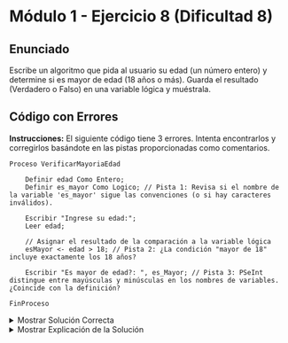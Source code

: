 # Módulo 1 - Ejercicio 8 (Dificultad 8)

## Enunciado

Escribe un algoritmo que pida al usuario su edad (un número entero) y determine si es mayor de edad (18 años o más). Guarda el resultado (Verdadero o Falso) en una variable lógica y muéstrala.

## Código con Errores

**Instrucciones:** El siguiente código tiene 3 errores. Intenta encontrarlos y corregirlos basándote en las pistas proporcionadas como comentarios.

```pseudocode
Proceso VerificarMayoriaEdad

    Definir edad Como Entero;
    Definir es_mayor Como Logico; // Pista 1: Revisa si el nombre de la variable 'es_mayor' sigue las convenciones (o si hay caracteres inválidos).

    Escribir "Ingrese su edad:";
    Leer edad;

    // Asignar el resultado de la comparación a la variable lógica
    esMayor <- edad > 18; // Pista 2: ¿La condición "mayor de 18" incluye exactamente los 18 años?

    Escribir "Es mayor de edad?: ", es_Mayor; // Pista 3: PSeInt distingue entre mayúsculas y minúsculas en los nombres de variables. ¿Coincide con la definición?

FinProceso
```
<details>
<summary>Mostrar Solución Correcta</summary>
## Solución Correcta

```pseudocode
Proceso VerificarMayoriaEdad_Solucion

    Definir edad Como Entero;
    Definir esMayor Como Logico; // Corregido: Nombre de variable válido (sin guion bajo, o usando uno consistentemente).

    Escribir "Ingrese su edad:";
    Leer edad;

    // Asignar el resultado de la comparación a la variable lógica
    esMayor <- edad >= 18; // Corregido: Usar '>=' (mayor o igual) para incluir los 18 años.

    Escribir "Es mayor de edad?: ", esMayor; // Corregido: Usar el nombre exacto 'esMayor'.

FinProceso
```
</details>
<details>
<summary>Mostrar Explicación de la Solución</summary>
## Explicación de la Solución

1.  Aunque PSeInt puede ser flexible, los nombres de variables estándar no suelen usar guiones (`-`) y pueden tener problemas con guiones bajos (`_`) dependiendo de la configuración. Es más seguro usar `camelCase` como `esMayor`. Se cambió `es_mayor` por `esMayor`. (Si se usara `es_mayor` consistentemente estaría bien, pero el error 3 mostraba inconsistencia).
2.  El enunciado pide verificar si es "18 años o más". La condición `edad > 18` solo sería verdadera para edades de 19 en adelante. Para incluir los 18 años, la comparación correcta es `edad >= 18` (mayor o igual a 18).
3.  PSeInt, por defecto (o en modo estricto), distingue entre mayúsculas y minúsculas (es *case-sensitive*). La variable se definió como `esMayor` (o `es_mayor`) pero se intentó mostrar como `es_Mayor` (con M mayúscula). Se debe usar exactamente el mismo nombre que en la definición: `esMayor`.
</details>
